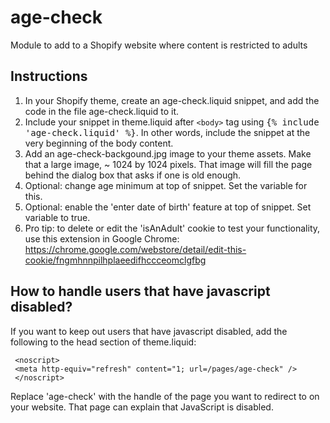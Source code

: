 age-check
=========

Module to add to a Shopify website where content is restricted to adults

## Instructions ##

1. In your Shopify theme, create an age-check.liquid snippet, and add the code in the file age-check.liquid to it.
3. Include your snippet in theme.liquid after <tt>`<body>`</tt> tag using <tt>{% include 'age-check.liquid' %}</tt>. In other words, include the snippet at the very beginning of the body content.
4. Add an age-check-backgound.jpg image to your theme assets. Make that a large image, ~ 1024 by 1024 pixels. That image will fill the page behind the dialog box that asks if one is old enough.
5. Optional: change age minimum at top of snippet. Set the variable for this.
6. Optional: enable the 'enter date of birth' feature at top of snippet. Set variable to true.
7. Pro tip: to delete or edit the 'isAnAdult' cookie to test your functionality, use this extension in Google Chrome: https://chrome.google.com/webstore/detail/edit-this-cookie/fngmhnnpilhplaeedifhccceomclgfbg

## How to handle users that have javascript disabled? ##

If you want to keep out users that have javascript disabled, add the following to the head section of theme.liquid:

     <noscript>
     <meta http-equiv="refresh" content="1; url=/pages/age-check" />
     </noscript>

Replace 'age-check' with the handle of the page you want to redirect to on your website. That page can explain that JavaScript is disabled.
